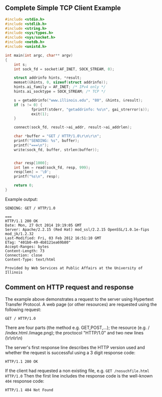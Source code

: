 ## Complete Simple TCP Client Example

```C
#include <stdio.h>
#include <stdlib.h>
#include <string.h>
#include <sys/types.h>
#include <sys/socket.h>
#include <netdb.h>
#include <unistd.h>

int main(int argc, char** argv)
{
	int s;
	int sock_fd = socket(AF_INET, SOCK_STREAM, 0);

	struct addrinfo hints, *result;
	memset(&hints, 0, sizeof(struct addrinfo));
	hints.ai_family = AF_INET; /* IPv4 only */
	hints.ai_socktype = SOCK_STREAM; /* TCP */

	s = getaddrinfo("www.illinois.edu", "80", &hints, &result);
	if (s != 0) {
	        fprintf(stderr, "getaddrinfo: %s\n", gai_strerror(s));
        	exit(1);
	}

	connect(sock_fd, result->ai_addr, result->ai_addrlen);

	char *buffer = "GET / HTTP/1.0\r\n\r\n";
	printf("SENDING: %s", buffer);
	printf("===\n");
	write(sock_fd, buffer, strlen(buffer));


	char resp[1000];
	int len = read(sock_fd, resp, 999);
	resp[len] = '\0';
	printf("%s\n", resp);

    return 0;
}
```

Example output:
```
SENDING: GET / HTTP/1.0

===
HTTP/1.1 200 OK
Date: Mon, 27 Oct 2014 19:19:05 GMT
Server: Apache/2.2.15 (Red Hat) mod_ssl/2.2.15 OpenSSL/1.0.1e-fips mod_jk/1.2.32
Last-Modified: Fri, 03 Feb 2012 16:51:10 GMT
ETag: "401b0-49-4b8121ea69b80"
Accept-Ranges: bytes
Content-Length: 73
Connection: close
Content-Type: text/html

Provided by Web Services at Public Affairs at the University of Illinois
```

## Comment on HTTP request and response
The example above demonstrates a request to the server using Hypertext Transfer Protocol.
A web page (or other resources) are requested using the following request:
```
GET / HTTP/1.0

```
There are four parts (the method e.g. GET,POST,...); the resource (e.g. / /index.html /image.png); the proctocol "HTTP/1.0" and two new lines (\r\n\r\n)


The server's first response line describes the HTTP version used and whether the request is successful using a 3 digit response code:
```
HTTP/1.1 200 OK
```
If the client had requested a non existing file, e.g. `GET /nosuchfile.html HTTP/1.0`
Then the first line includes the response code is the well-known `404` response code:
```
HTTP/1.1 404 Not Found
```


